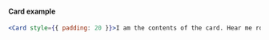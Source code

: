 #### Card example

```jsx
<Card style={{ padding: 20 }}>I am the contents of the card. Hear me roar.</Card>
```